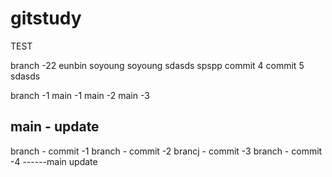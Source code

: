 # gitstudy
TEST

branch -22
eunbin
soyoung
soyoung
sdasds
spspp
commit 4
commit 5
sdasds

branch -1
main -1
main -2
main -3

main - update
--------

branch - commit -1
branch - commit -2
brancj - commit -3
branch - commit -4
------main update